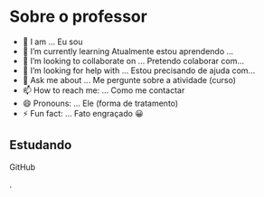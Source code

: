 
# Sobre o professor

- :metal: I am ... Eu sou 
- 🌱 I’m currently learning   Atualmente estou aprendendo ...
- 👯 I’m looking to collaborate on ... Pretendo colaborar com...
- 🤔 I’m looking for help with ... Estou precisando de ajuda com...
- 💬 Ask me about ... Me pergunte sobre a atividade (curso) 
- 📫 How to reach me: ... Como me contactar 
- 😄 Pronouns: ...  Ele (forma de tratamento)
- ⚡ Fun fact: ... Fato engraçado 
:grinning:

 ## Estudando
  GitHub
  
  .  
